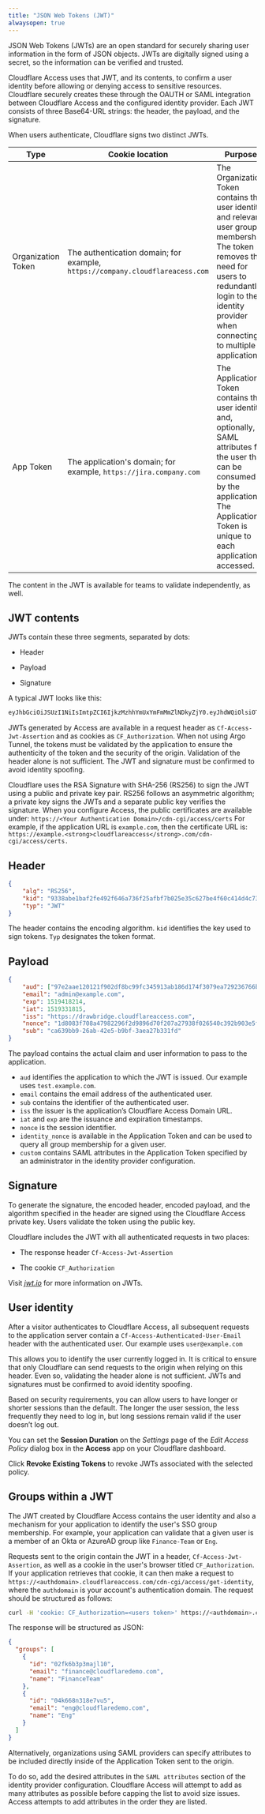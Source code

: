 ```yaml
---
title: "JSON Web Tokens (JWT)"
alwaysopen: true
---
```


JSON Web Tokens (JWTs) are an open standard for securely sharing user information in the form of JSON objects. JWTs are digitally signed using a secret, so the information can be verified and trusted.

Cloudflare Access uses that JWT, and its contents, to confirm a user identity before allowing or denying access to sensitive resources. Cloudflare securely creates these through the OAUTH or SAML integration between Cloudflare Access and the configured identity provider. Each JWT consists of three Base64-URL strings: the header, the payload, and the signature.

When users authenticate, Cloudflare signs two distinct JWTs.

|Type|Cookie location|Purpose|
|---|---|---|
|Organization Token|The authentication domain; for example, `https://company.cloudflareacess.com`|The Organization Token contains the user identity and relevant user group membership. The token removes the need for users to redundantly login to their identity provider when connecting to multiple applications.
|App Token|The application's domain; for example, `https://jira.company.com`|The Application Token contains the user identity and, optionally, SAML attributes for the user that can be consumed by the application. The Application Token is unique to each application accessed.|

The content in the JWT is available for teams to validate independently, as well.

## JWT contents

JWTs contain these three segments, separated by dots:

* Header

* Payload

* Signature

A typical JWT looks like this:

```bash
eyJhbGciOiJSUzI1NiIsImtpZCI6IjkzMzhhYmUxYmFmMmZlNDkyZjY0.eyJhdWQiOlsiOTdlMmFhZ TEyMDEyMWY5MDJkZjhiYzk5ZmMzNDU5MTNh.zLYsHmLEginAQUXdygQo08gLTExWNXsN4jBc6PKdB
```

JWTs generated by Access are available in a request header as `Cf-Access-Jwt-Assertion` and as cookies as `CF_Authorization`. When not using Argo Tunnel, the tokens must be validated by the application to ensure the authenticity of the token and the security of the origin. Validation of the header alone is not sufficient. The JWT and signature must be confirmed to avoid identity spoofing.

Cloudflare uses the RSA Signature with SHA-256 (RS256) to sign the JWT using a public and private key pair. RS256 follows an asymmetric algorithm; a private key signs the JWTs and a separate public key verifies the signature. When you configure Access, the public certificates are available under: `https://<Your Authentication Domain>/cdn-cgi/access/certs` For example, if the application URL is `example.com`, then the certificate URL is: `https://example.<strong>cloudflareaccess</strong>.com/cdn-cgi/access/certs.`

## Header

```json
{
    "alg": "RS256",
    "kid": "9338abe1baf2fe492f646a736f25afbf7b025e35c627be4f60c414d4c73069b8",
    "typ": "JWT"
}
```

The header contains the encoding algorithm. `kid` identifies the key used to sign tokens. `Typ` designates the token format.

## Payload

```json
{
    "aud": ["97e2aae120121f902df8bc99fc345913ab186d174f3079ea729236766b2e7c4a"],
    "email": "admin@example.com",
    "exp": 1519418214,
    "iat": 1519331815,
    "iss": "https://drawbridge.cloudflareaccess.com",
    "nonce": "1d8083f708a47982296f2d9896d70f207a27938f026540c392b903e5fdf4d6e9",
    "sub": "ca639bb9-26ab-42e5-b9bf-3aea27b331fd"
}
```

The payload contains the actual claim and user information to pass to the application.

* `aud` identifies the application to which the JWT is issued. Our example uses `test.example.com`.
* `email` contains the email address of the authenticated user.
* `sub` contains the identifier of the authenticated user.
* `iss` the issuer is the application’s Cloudflare Access Domain URL.
* `iat` and `exp` are the issuance and expiration timestamps.
* `nonce` is the session identifier.
* `identity_nonce` is available in the Application Token and can be used to query all group membership for a given user.
* `custom` contains SAML attributes in the Application Token specified by an administrator in the identity provider configuration.

## Signature

To generate the signature, the encoded header, encoded payload, and the algorithm specified in the header are signed using the Cloudflare Access private key. Users validate the token using the public key.

Cloudflare includes the JWT with all authenticated requests in two places:

* The response header `Cf-Access-Jwt-Assertion`

* The cookie `CF_Authorization`

Visit [_jwt.io_](https://jwt.io/) for more information on JWTs.

## User identity

After a visitor authenticates to Cloudflare Access, all subsequent requests to the application server contain a `Cf-Access-Authenticated-User-Email` header with the authenticated user. Our example uses `user@example.com`

This allows you to identify the user currently logged in. It is critical to ensure that only Cloudflare can send requests to the origin when relying on this header. Even so, validating the header alone is not sufficient. JWTs and signatures must be confirmed to avoid identity spoofing.

Based on security requirements, you can allow users to have longer or shorter sessions than the default. The longer the user session, the less frequently they need to log in, but long sessions remain valid if the user doesn’t log out.

You can set the **Session Duration** on the _Settings_ page of the _Edit Access Policy_ dialog box in the **Access** app on your Cloudflare dashboard.

Click **Revoke Existing Tokens** to revoke JWTs associated with the selected policy.

## Groups within a JWT

The JWT created by Cloudflare Access contains the user identity and also a mechanism for your application to identify the user's SSO group membership. For example, your application can validate that a given user is a member of an Okta or AzureAD group like `Finance-Team` or `Eng`.

Requests sent to the origin contain the JWT in a header, `Cf-Access-Jwt-Assertion`, as well as a cookie in the user's browser titled `CF_Authorization`. If your application retrieves that cookie, it can then make a request to `https://<authdomain>.cloudflareaccess.com/cdn-cgi/access/get-identity`, where the `authdomain` is your account's authentication domain. The request should be structured as follows:

``` bash
curl -H 'cookie: CF_Authorization=<users token>' https://<authdomain>.cloudflareaccess.com/cdn-cgi/access/get-identity
```

The response will be structured as JSON:

```json
{
  "groups": [
    {
      "id": "02fk6b3p3majl10",
      "email": "finance@cloudflaredemo.com",
      "name": "FinanceTeam"
    },
    {
      "id": "04k668n318e7vu5",
      "email": "eng@cloudflaredemo.com",
      "name": "Eng"
    }
  ]
}
```

Alternatively, organizations using SAML providers can specify attributes to be included directly inside of the Application Token sent to the origin.

To do so, add the desired attributes in the `SAML attributes` section of the identity provider configuration. Cloudflare Access will attempt to add as many attributes as possible before capping the list to avoid size issues. Access attempts to add attributes in the order they are listed.